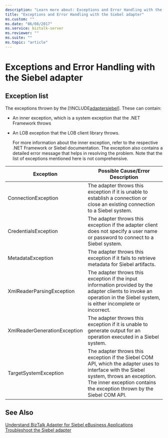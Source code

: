 ```yaml
---
description: "Learn more about: Exceptions and Error Handling with the Siebel adapter"
title: "Exceptions and Error Handling with the Siebel adapter"
ms.custom: ""
ms.date: "06/08/2017"
ms.service: biztalk-server
ms.reviewer: ""
ms.suite: ""
ms.topic: "article"
---
```

# Exceptions and Error Handling with the Siebel adapter
## Exception list
The exceptions thrown by the [!INCLUDE[adaptersiebel](../../includes/adaptersiebel-md.md)]. These can contain:  
  
- An inner exception, which is a system exception that the .NET Framework throws  
  
- An LOB exception that the LOB client library throws.  
  
  For more information about the inner exception, refer to the respective .NET Framework or Siebel documentation. The exception also contains a detailed error message that helps in resolving the problem. Note that the list of exceptions mentioned here is not comprehensive.  
  
|Exception|Possible Cause/Error Description|  
|---------------|---------------------------------------|  
|ConnectionException|The adapter throws this exception if it is unable to establish a connection or close an existing connection to a Siebel system.|  
|CredentialsException|The adapter throws this exception if the adapter client does not specify a user name or password to connect to a Siebel system.|  
|MetadataException|The adapter throws this exception if it fails to retrieve metadata for Siebel artifacts.|  
|XmlReaderParsingException|The adapter throws this exception if the input information provided by the adapter clients to invoke an operation in the Siebel system, is either incomplete or incorrect.|  
|XmlReaderGenerationException|The adapter throws this exception if it is unable to generate output for an operation executed in a Siebel system.|  
|TargetSystemException|The adapter throws this exception if the Siebel COM API, which the adapter uses to interface with the Siebel system, throws an exception. The inner exception contains the exception thrown by the Siebel COM API.|  
  
## See Also  
 [Understand BizTalk Adapter for Siebel eBusiness Applications](../../adapters-and-accelerators/adapter-siebel/understand-biztalk-adapter-for-siebel-ebusiness-applications.md)   
[Troubleshoot the Siebel adapter](../../adapters-and-accelerators/adapter-siebel/troubleshoot-the-siebel-adapter.md)
